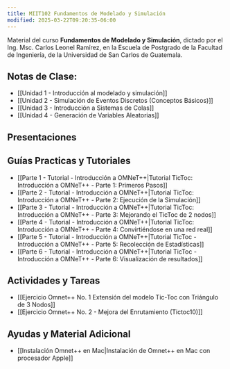 ```yaml
---
title: MIIT102 Fundamentos de Modelado y Simulación
modified: 2025-03-22T09:20:35-06:00
---
```


Material del curso **Fundamentos de Modelado y Simulación**, dictado por el Ing. Msc. Carlos Leonel Ramírez, en la Escuela de Postgrado de la Facultad de Ingeniería, de la Universidad de San Carlos de Guatemala.
## Notas de Clase:

- [[Unidad 1 - Introducción al modelado y simulación]]
- [[Unidad 2 - Simulación de Eventos Discretos (Conceptos Básicos)]]
- [[Unidad 3 -  Introducción a Sistemas de Colas]]
- [[Unidad 4 - Generación de Variables Aleatorias]]
## Presentaciones



## Guías Practicas y Tutoriales

- [[Parte 1 - Tutorial - Introducción a OMNeT++|Tutorial TicToc: Introducción a OMNeT++  - Parte 1: Primeros Pasos]]
- [[Parte 2  - Tutorial - Introducción a OMNeT++|Tutorial TicToc: Introducción a OMNeT++  - Parte 2: Ejecución de la Simulación]]
- [[Parte 3 - Tutorial - Introducción a OMNeT++|Tutorial TicToc: Introducción a OMNeT++  - Parte 3: Mejorando el TicToc de 2 nodos]]
- [[Parte 4 - Tutorial - Introducción a OMNeT++|Tutorial TicToc: Introducción a OMNeT++  - Parte 4: Convirtiéndose en una red real]]
- [[Parte 5 - Tutorial - Introducción a OMNeT++|Tutorial TicToc - Introducción a OMNeT++ - Parte 5: Recolección de Estadísticas]]
- [[Parte 6  - Tutorial - Introducción a OMNeT++|Tutorial TicToc - Introducción a OMNeT++ - Parte 6: Visualización de resultados]]

## Actividades y Tareas

- [[Ejercicio Omnet++ No. 1 Extensión del modelo Tic-Toc con Triángulo de 3 Nodos]]
- [[Ejercicio Omnet++ No. 2 - Mejora del Enrutamiento (Tictoc10)]]

## Ayudas y Material Adicional

- [[Instalación Omnet++ en Mac|Instalación de Omnet++ en Mac con procesador Apple]]



